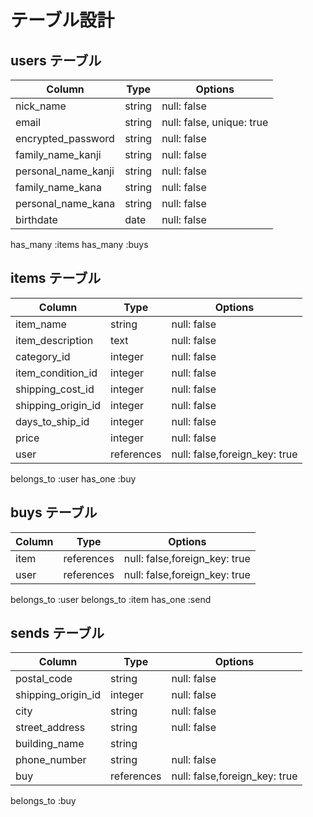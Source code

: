 # テーブル設計

## users テーブル

| Column              | Type      | Options                   |
| ------------------- | --------- | ------------------------- |
| nick_name           | string    | null: false               | #ニックネーム
| email               | string    | null: false, unique: true | #メールアドレス 
| encrypted_password  | string    | null: false               | #パスワード
| family_name_kanji   | string    | null: false               | #苗字（漢字）
| personal_name_kanji | string    | null: false               | #氏名（漢字）
| family_name_kana    | string    | null: false               | #苗字（カナ）
| personal_name_kana  | string    | null: false               | #氏名（カナ）
| birthdate           | date      | null: false               | #生年月日

has_many :items
has_many :buys

## items テーブル

| Column             | Type       | Options                        |
| ------------------ | ---------- | ------------------------------ |
| item_name          | string     | null: false                    | #商品名
| item_description   | text       | null: false                    | #商品の説明
| category_id        | integer    | null: false                    | #カテゴリー（アクティブハッシュ）
| item_condition_id  | integer    | null: false                    | #商品の状態（アクティブハッシュ）
| shipping_cost_id   | integer    | null: false                    | #配送料の負担（アクティブハッシュ）
| shipping_origin_id | integer    | null: false                    | #発送元の地域（アクティブハッシュ）
| days_to_ship_id    | integer    | null: false                    | #発送までの日数（アクティブハッシュ）
| price              | integer    | null: false                    | #価格
| user               | references | null: false,foreign_key: true  |

belongs_to :user
has_one    :buy

## buys テーブル

| Column    | Type       | Options                        |
| --------- | ---------- | ------------------------------ |
| item      | references | null: false,foreign_key: true  | #何を買ったか
| user      | references | null: false,foreign_key: true  | #どのユーザーが

belongs_to :user
belongs_to :item
has_one   :send

## sends テーブル

| Column             | Type       | Options                        |
| ------------------ | ---------- | ------------------------------ |
| postal_code        | string     | null: false                    | #郵便番号
| shipping_origin_id | integer    | null: false                    | #都道府県（アクティブハッシュ）
| city               | string     | null: false                    | #市区町村
| street_address     | string     | null: false                    | #番地
| building_name      | string     |                                | #建物名（任意）
| phone_number       | string     | null: false                    | #電話番号
| buy                | references | null: false,foreign_key: true  | #どの購入記録

belongs_to :buy